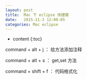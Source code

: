 ```yaml
---
layout: post
title:  Mac 下 eclipse 快捷键
date:   2015-11-3 12:00:05
categories: Mac eclipse
---
```


* content
{:toc}

command + alt + j ： 给方法添加注释

command + alt + s ： get,set 方法

command + shift + f ： 代码格式化

